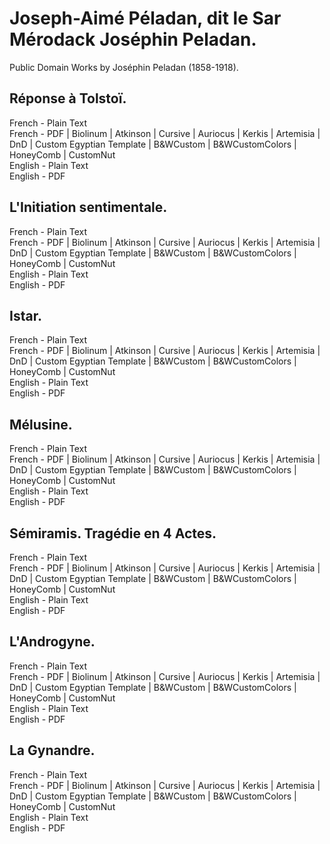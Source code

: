 # Joseph-Aimé Péladan, dit le Sar Mérodack Joséphin Peladan.

Public Domain Works by Joséphin Peladan (1858-1918).

## Réponse à Tolstoï.

French - Plain Text  
French - PDF | Biolinum | Atkinson | Cursive | Auriocus | Kerkis | Artemisia | DnD | Custom Egyptian Template | B&WCustom | B&WCustomColors | HoneyComb | CustomNut  
English - Plain Text  
English - PDF  

## L'Initiation sentimentale.

French - Plain Text  
French - PDF | Biolinum | Atkinson | Cursive | Auriocus | Kerkis | Artemisia | DnD | Custom Egyptian Template | B&WCustom | B&WCustomColors | HoneyComb | CustomNut  
English - Plain Text  
English - PDF  

## Istar.

French - Plain Text  
French - PDF | Biolinum | Atkinson | Cursive | Auriocus | Kerkis | Artemisia | DnD | Custom Egyptian Template | B&WCustom | B&WCustomColors | HoneyComb | CustomNut  
English - Plain Text  
English - PDF  

## Mélusine.

French - Plain Text  
French - PDF | Biolinum | Atkinson | Cursive | Auriocus | Kerkis | Artemisia | DnD | Custom Egyptian Template | B&WCustom | B&WCustomColors | HoneyComb | CustomNut  
English - Plain Text  
English - PDF  

## Sémiramis. Tragédie en 4 Actes.

French - Plain Text  
French - PDF | Biolinum | Atkinson | Cursive | Auriocus | Kerkis | Artemisia | DnD | Custom Egyptian Template | B&WCustom | B&WCustomColors | HoneyComb | CustomNut  
English - Plain Text  
English - PDF  

## L'Androgyne.

French - Plain Text  
French - PDF | Biolinum | Atkinson | Cursive | Auriocus | Kerkis | Artemisia | DnD | Custom Egyptian Template | B&WCustom | B&WCustomColors | HoneyComb | CustomNut  
English - Plain Text  
English - PDF  

## La Gynandre.

French - Plain Text  
French - PDF | Biolinum | Atkinson | Cursive | Auriocus | Kerkis | Artemisia | DnD | Custom Egyptian Template | B&WCustom | B&WCustomColors | HoneyComb | CustomNut  
English - Plain Text  
English - PDF  
